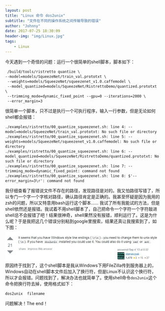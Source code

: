 ```yaml
---
layout: post
title: "Linux 命令 dos2unix"
subtitle: "文件在不同的操作系统之间传输导致的错误"
author: "Johnny"
date: 2017-07-25 18:30:09
header-img: "img/Linux.jpg"
tags: 
    - Linux
---
```


今天遇到一个奇怪的问题：运行一个很简单的shell脚本，脚本如下：  

     /build/tools/ristretto quantize \
    --model=models/SqueezeNet/train_val.prototxt \
     --weights=models/SqueezeNet/squeezenet_v1.0.caffemodel \
     --model_quantized=models/SqueezeNet/RistrettoDemo/quantized.prototxt \
     --trimming_mode=dynamic_fixed_point --gpu=0 --iterations=2000 \
     --error_margin=3

很简单一个脚本，只不过是执行一个可执行程序，输入一行参数，但是无论如何shell都会报错：

    ./examples/ristretto/00_quantize_squeezenet.sh: line 4: --model=models/SqueezeNet/train_val.prototxt: No such file or directory
    ./examples/ristretto/00_quantize_squeezenet.sh: line 5: --weights=models/SqueezeNet/squeezenet_v1.0.caffemodel: No such file or directory
    ./examples/ristretto/00_quantize_squeezenet.sh: line 6: --model_quantized=models/SqueezeNet/RistrettoDemo/quantized.prototxt: No such file or directory
    ./examples/ristretto/00_quantize_squeezenet.sh: line 7: --trimming_mode=dynamic_fixed_point: command not found
    ./examples/ristretto/00_quantize_squeezenet.sh: line 8: $'--error_margin=3\r': command not found
我仔细查看了报错说文件不存在的路径，发现路径是对的。我又怕路径写错了，所以专门一个字一个字核对路径，确认路径肯定是正确的。我甚至怀疑是因为我用的zsh的问题，所以又特意用bash运行这个脚本…… 我试了所有我能试的方法，但是shell依然还是报错。我试着不用shell脚本了，自己把命令一个字符一个字符敲进shell总不会报错了吧！结果很神奇，shell果然没有报错，顺利运行了。这是为什么呢？于是我把这几个错误分别粘到google里搜索，结果还真让我搜索到了，如下图：
![java-javascript](/img/in-post/dos2unix/stackoverflow.jpg)
原因终于找到了，这个shell脚本是我从Windows下用FileZilla传到服务器上的，Windows自动在shell脚本文件后加入了换行符，但是Linux不认识这个换行符，所以才会报错。问题找到了，解决办法也就简单了。使用shell命令`dos2unix`这个命令把换行符去掉，使用格式如下：

    dos2unix  filename

问题解决！The end！